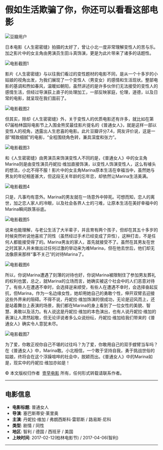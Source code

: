 # 假如生活欺骗了你，你还可以看看这部电影

![豆瓣用户](https://img3.doubanio.com/icon/u145873275-3.jpg)

日本电影《人生密密缝》拍摄的太好了，曾让小北一度非常理解变性人的苦与乐。加之影片中的女主角由男演员生田斗真饰演，更是为此片带来了诸多的话题性。

![电影截图1](https://img3.doubanio.com/view/thing_review/l/public/p1085932.webp)

影片《人生密密缝》与以往我们看过的变性题材的电影不同，是从一个十多岁的小姑娘的视角出发，为我们展现了一个变性人（男变女）的感情和生活现状。整部电影的基调和煦如春风，温暖如朝阳，虽然讲述的是许多伙伴们无法接受的变性人的感情生活，但经过导演荻上直子的处理加工，一部反映家庭，伦理，道德，以及日常的电影，就呈现在我们面前了。

![电影截图2](https://img3.doubanio.com/view/thing_review/l/public/p1085962.webp)

但其实，除却《人生密密缝》外，关于变性人的优质电影还有许多，就比如在第67届柏林国际电影节上入围金熊奖最佳影片提名的《普通女人》，就是这样一部以变性人的视角，透露出人生悲喜的电影。此片豆瓣评分7.4，网友评价说，这是一部“精致细腻”的电影，“全程围绕角色转，兼具深度和张力”。

![电影截图3](https://img3.doubanio.com/view/thing_review/l/public/p1085963.webp)

和《人生密密缝》由男演员来饰演变性人不同的是，《普通女人》中的女主角Marina则是由变性演员丹妮拉·维加直接饰演，以变性人饰演变性人，这么有噱头的想法，小北不得不服！影片中的女主角Marina原本生活在幸福当中，虽然她与男友的年纪相差甚大，但这段无关年龄的忘年恋，却依然让Marina生活美满。

![电影截图4](https://img9.doubanio.com/view/thing_review/l/public/p1085965.webp)

只是，凡事均有意外。Marina的男友就在一场意外中猝死。可想而知，恋人的离世，加之恋人家人的冷眼，以及社会各界人士的刁难，让原本生活在美好幸福中的Marina瞬间跌落谷底。

![电影截图5](https://img9.doubanio.com/view/thing_review/l/public/p1085966.webp)

说来也能理解，与老公生活了大半辈子，并且育有两个孩子，但却在其五十多岁的时候突然听说他喜欢了同性（虽然经过手术已经变成了异性），这种打击，不是任何人都能接受得了的。Marina男友的家人，首先就接受不了。虽然在其男友在世之时其家人并未做出过任何过激的举动来为难Marina，但在他去世后，他们却无法像原来那样“事不关己”的对待Marina了。

![电影截图6](https://img3.doubanio.com/view/thing_review/l/public/p1085967.webp)

所以，你说Marina遭遇了刻薄的对待也好，你说Marina被限制住了参加男友葬礼的权利也罢，总之，就Marina的立场而言，她确实被这个社会中的人们恶意对待了。有些人在遭遇不幸时，会选择逆来顺受，有些人在遭遇不幸时，会选择奋起反抗，但Marina，作为一名边缘女性，她却用她自己的勇敢个性，伸开双臂去迎接这些外界来的阻碍。不得不说，丹妮拉·维加饰演的很成功，无论是迎风而上，还是站着舞台上表演的场景，我们都在Marina的身上看到了一位女性的美貌、智慧、勇敢以及活力。有人说这是丹妮拉·维加的本色演出，也有人说丹妮拉·维加的表演让人肃然起敬，但无论评说者多么众说纷纭，丹妮拉·维加给我们带来的《普通女人》确实令人意犹未尽。

![电影截图7](https://img1.doubanio.com/view/thing_review/l/public/p1085968.webp)

为了爱，你敢正视你自己不堪的过往吗？为了爱，你敢用自己的双手螳臂当车吗？在《普通女人》中，Marina敢。小北相信，一个敢于坚持自我，勇于挑战世俗的姑娘，终将会在这个浮躁喧哗的社会中，脱颖而出。《普通女人》中的Marina如是，现实中的丹妮拉·维加亦如是！

© 本文版权归作者  [壹早电影](https://www.douban.com/people/145873275/)  所有，任何形式转载请联系作者。

---

## 电影信息

- **电影标题**: 普通女人
- **导演**: 塞巴斯蒂安·莱里奥
- **主演**: 丹妮拉·维加 / 弗朗西斯科·雷耶斯 / 路易斯·尼科
- **类型**: 剧情 / 同性
- **地区**: 智利 / 德国 / 西班牙 / 美国
- **上映时间**: 2017-02-12(柏林电影节) / 2017-04-06(智利)

---
<!-- tcd_original_link https://m.douban.com/movie/review/8965398/ -->
